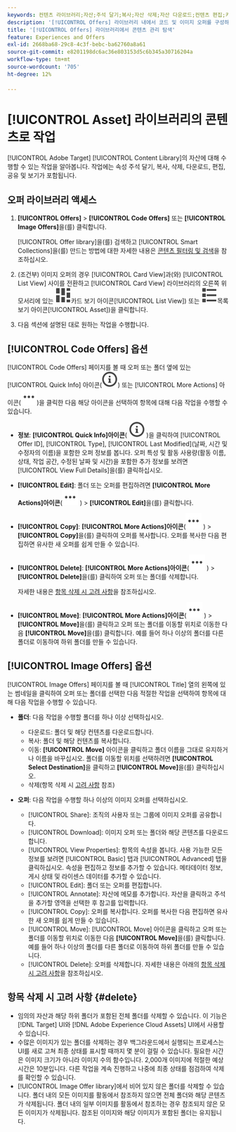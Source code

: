 ```yaml
---
keywords: 컨텐츠 라이브러리;자산;주석 달기;복사;자산 삭제;자산 다운로드;컨텐츠 편집;카드 공유;컨텐츠 속성 보기
description: '[!UICONTROL Offers] 라이브러리 내에서 코드 및 이미지 오퍼를 구성하고 최적화하는 중입니다.'
title: '[!UICONTROL Offers] 라이브러리에서 콘텐츠 관리 탐색'
feature: Experiences and Offers
exl-id: 2668ba68-29c8-4c3f-bebc-ba62760a8a61
source-git-commit: e8201198dc6ac36e803153d5c6b345a30716204a
workflow-type: tm+mt
source-wordcount: '705'
ht-degree: 12%

---
```


# [!UICONTROL Asset] 라이브러리의 콘텐츠로 작업

[!UICONTROL Adobe Target] [!UICONTROL Content Library]의 자산에 대해 수행할 수 있는 작업을 알아봅니다. 작업에는 속성 주석 달기, 복사, 삭제, 다운로드, 편집, 공유 및 보기가 포함됩니다.

## 오퍼 라이브러리 액세스

1. **[!UICONTROL Offers]** > **[!UICONTROL Code Offers]** 또는 **[!UICONTROL Image Offers]**&#x200B;을(를) 클릭합니다.

   [!UICONTROL Offer library]을(를) 검색하고 [!UICONTROL Smart Collections]을(를) 만드는 방법에 대한 자세한 내용은 [콘텐츠 필터링 및 검색](/help/main/c-experiences/c-manage-content/filter-and-search-content.md#concept_3B59B8F025BF4CEA82ECC5199D365276)을 참조하십시오.

1. (조건부) 이미지 오퍼의 경우 [!UICONTROL Card View]과(와) [!UICONTROL List View] 사이를 전환하고 [!UICONTROL Card View] 라이브러리의 오른쪽 위 모서리에 있는 ![ 아이콘(](/help/main/assets/icons/ViewCard.svg)카드 보기 아이콘[!UICONTROL List View]) 또는 ![ 아이콘(](/help/main/assets/icons/ViewList.svg)목록 보기 아이콘[!UICONTROL Asset])을 클릭합니다.

1. 다음 섹션에 설명된 대로 원하는 작업을 수행합니다.

## [!UICONTROL Code Offers] 옵션

[!UICONTROL Code Offers] 페이지를 볼 때 오퍼 또는 폴더 옆에 있는 [!UICONTROL Quick Info] 아이콘(![빠른 정보 아이콘](/help/main/assets/icons/InfoOutline.svg)) 또는 [!UICONTROL More Actions] 아이콘(![추가 작업 아이콘](/help/main/assets/icons/MoreSmallList.svg))을 클릭한 다음 해당 아이콘을 선택하여 항목에 대해 다음 작업을 수행할 수 있습니다.

* **정보**: **[!UICONTROL Quick Info]아이콘**( ![빠른 정보 아이콘](/help/main/assets/icons/InfoOutline.svg) )을 클릭하여 [!UICONTROL Offer ID], [!UICONTROL Type], [!UICONTROL Last Modified]&#x200B;(날짜, 시간 및 수정자의 이름)을 포함한 오퍼 정보를 봅니다. 오퍼 특성 및 활동 사용량(활동 이름, 상태, 작업 공간, 수정된 날짜 및 시간)을 포함한 추가 정보를 보려면 [!UICONTROL View Full Details]을(를) 클릭하십시오.
* **[!UICONTROL Edit]**: 폴더 또는 오퍼를 편집하려면 **[!UICONTROL More Actions]아이콘**(![추가 작업 아이콘](/help/main/assets/icons/MoreSmallList.svg) ) > **[!UICONTROL Edit]**&#x200B;을(를) 클릭합니다.
* **[!UICONTROL Copy]**: **[!UICONTROL More Actions]아이콘**(![추가 작업 아이콘](/help/main/assets/icons/MoreSmallList.svg) ) > **[!UICONTROL Copy]**&#x200B;을(를) 클릭하여 오퍼를 복사합니다. 오퍼를 복사한 다음 편집하면 유사한 새 오퍼를 쉽게 만들 수 있습니다.
* **[!UICONTROL Delete]**: **[!UICONTROL More Actions]아이콘**(![추가 작업 아이콘](/help/main/assets/icons/MoreSmallList.svg) ) > **[!UICONTROL Delete]**&#x200B;을(를) 클릭하여 오퍼 또는 폴더를 삭제합니다.

  자세한 내용은 [항목 삭제 시 고려 사항](#delete)을 참조하십시오.

* **[!UICONTROL Move]**: **[!UICONTROL More Actions]아이콘**(![추가 작업 아이콘](/help/main/assets/icons/MoreSmallList.svg) ) > **[!UICONTROL Move]**&#x200B;을(를) 클릭하고 오퍼 또는 폴더를 이동할 위치로 이동한 다음 **[!UICONTROL Move]**&#x200B;을(를) 클릭합니다. 예를 들어 하나 이상의 폴더를 다른 폴더로 이동하여 하위 폴더를 만들 수 있습니다.

## [!UICONTROL Image Offers] 옵션

[!UICONTROL Image Offers] 페이지를 볼 때 [!UICONTROL Title] 열의 왼쪽에 있는 썸네일을 클릭하여 오퍼 또는 폴더를 선택한 다음 적절한 작업을 선택하여 항목에 대해 다음 작업을 수행할 수 있습니다.

* **폴더**: 다음 작업을 수행할 폴더를 하나 이상 선택하십시오.

   * 다운로드: 폴더 및 해당 컨텐츠를 다운로드합니다.
   * 복사: 폴더 및 해당 컨텐츠를 복사합니다.
   * 이동: **[!UICONTROL Move]** 아이콘을 클릭하고 폴더 이름을 그대로 유지하거나 이름을 바꾸십시오. 폴더를 이동할 위치를 선택하려면 **[!UICONTROL Select Destination]**&#x200B;을 클릭하고 **[!UICONTROL Move]**&#x200B;을(를) 클릭하십시오.
   * 삭제(항목 삭제 시 [고려 사항](#delete) 참조)

* **오퍼**: 다음 작업을 수행할 하나 이상의 이미지 오퍼를 선택하십시오.

   * [!UICONTROL Share]: 조직의 사용자 또는 그룹에 이미지 오퍼를 공유합니다.
   * [!UICONTROL Download]: 이미지 오퍼 또는 폴더와 해당 콘텐츠를 다운로드합니다.
   * [!UICONTROL View Properties]: 항목의 속성을 봅니다. 사용 가능한 모든 정보를 보려면 [!UICONTROL Basic] 탭과 [!UICONTROL Advanced] 탭을 클릭하십시오. 속성을 편집하고 정보를 추가할 수 있습니다. 메타데이터 정보, 게시 상태 및 라이센스 데이터를 추가할 수 있습니다.
   * [!UICONTROL Edit]: 폴더 또는 오퍼를 편집합니다.
   * [!UICONTROL Annotate]: 자산에 메모를 추가합니다. 자산을 클릭하고 주석을 추가할 영역을 선택한 후 참고를 입력합니다.
   * [!UICONTROL Copy]: 오퍼를 복사합니다. 오퍼를 복사한 다음 편집하면 유사한 새 오퍼를 쉽게 만들 수 있습니다.
   * [!UICONTROL Move]: [!UICONTROL Move] 아이콘을 클릭하고 오퍼 또는 폴더를 이동할 위치로 이동한 다음 **[!UICONTROL Move]**&#x200B;을(를) 클릭합니다. 예를 들어 하나 이상의 폴더를 다른 폴더로 이동하여 하위 폴더를 만들 수 있습니다.
   * [!UICONTROL Delete]: 오퍼를 삭제합니다. 자세한 내용은 아래의 [항목 삭제 시 고려 사항](#delete)을 참조하십시오.

## 항목 삭제 시 고려 사항 {#delete}

* 임의의 자산과 해당 하위 폴더가 포함된 전체 폴더를 삭제할 수 있습니다. 이 기능은 [!DNL Target] UI와 [!DNL Adobe Experience Cloud Assets] UI에서 사용할 수 있습니다.
* 수많은 이미지가 있는 폴더를 삭제하는 경우 백그라운드에서 실행되는 프로세스는 UI를 새로 고쳐 최종 상태를 표시할 때까지 몇 분이 걸릴 수 있습니다. 필요한 시간은 이미지 크기가 아니라 이미지 수의 함수입니다. 2,000개 이미지에 적절한 예상 시간은 10분입니다. 다른 작업을 계속 진행하고 나중에 최종 상태를 점검하여 삭제를 확인할 수 있습니다.
* [!UICONTROL Image Offer library]에서 비어 있지 않은 폴더를 삭제할 수 있습니다. 폴더 내의 모든 이미지를 활동에서 참조하지 않으면 전체 폴더와 해당 콘텐츠가 삭제됩니다. 폴더 내의 일부 이미지를 활동에서 참조하는 경우 참조되지 않은 모든 이미지가 삭제됩니다. 참조된 이미지와 해당 이미지가 포함된 폴더는 유지됩니다.
